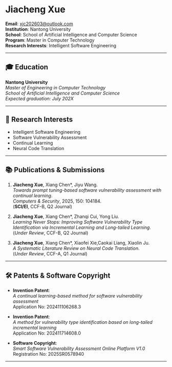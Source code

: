 # Jiacheng Xue

**Email**: xjc202603@outlook.com  
**Institution**: Nantong University  
**School**: School of Artificial Intelligence and Computer Science  
**Program**: Master in Computer Technology  
**Research Interests**: Intelligent Software Engineering

---

## 🎓 Education

**Nantong University**  
*Master of Engineering in Computer Technology*  
*School of Artificial Intelligence and Computer Science*  
*Expected graduation: July 202X*

---

## 🔬 Research Interests

- Intelligent Software Engineering  
- Software Vulnerability Assessment  
- Continual Learning  
- Neural Code Translation  

---

## 📚 Publications & Submissions

1. **Jiacheng Xue**, Xiang Chen\*, Jiyu Wang.  
   *Towards prompt tuning-based software vulnerability assessment with continual learning*.  
   _Computers & Security_, 2025, 150: 104184.  
   (**SCI/EI**, CCF-B, Q2 Journal)

2. **Jiacheng Xue**, Xiang Chen\*, Zhanqi Cui, Yong Liu.  
   *Learning Never Stops: Improving Software Vulnerability Type Identification via Incremental Learning and Long-tailed Learning*.  
   (_Under Review_, CCF-B, Q2 Journal)

3. **Jiacheng Xue**, Xiang Chen\*, Xiaofei Xie,Caokai Liang, Xiaolin Ju.  
   *A Systematic Literature Review on Neural Code Translation*.  
   (_Under Review_, CCF-A, Q1 Journal)

---

## 🛠️ Patents & Software Copyright

- **Invention Patent**:  
  _A continual learning-based method for software vulnerability assessment_  
  Application No: 202411106268.3

- **Invention Patent**:  
  _A method for vulnerability type identification based on long-tailed incremental learning_  
  Application No: 202411714608.0

- **Software Copyright**:  
  _Smart Software Vulnerability Assessment Online Platform V1.0_  
  Registration No: 2025SR0578940

---
